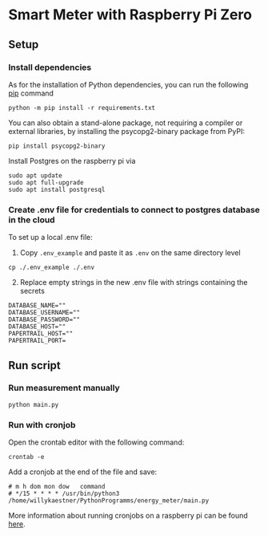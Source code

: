 # Smart Meter with Raspberry Pi Zero

## Setup
### Install dependencies

As for the installation of Python dependencies, you can run the following [pip](https://pypi.org/project/pip/) command
```shell
python -m pip install -r requirements.txt
```

You can also obtain a stand-alone package, not requiring a compiler or external libraries, by installing the psycopg2-binary package from PyPI:
```shell
pip install psycopg2-binary
```

Install Postgres on the raspberry pi via
```shell
sudo apt update
sudo apt full-upgrade
sudo apt install postgresql
```

### Create .env file for credentials to connect to postgres database in the cloud

To set up a local .env file:

1) Copy `.env_example` and paste it as `.env` on the same directory level

```shell
cp ./.env_example ./.env
```

2) Replace empty strings in the new .env file with strings containing the secrets

```
DATABASE_NAME=""
DATABASE_USERNAME=""
DATABASE_PASSWORD=""
DATABASE_HOST=""
PAPERTRAIL_HOST=""
PAPERTRAIL_PORT=
```

## Run script
### Run measurement manually
```shell
python main.py
```

### Run with cronjob

Open the crontab editor with the following command:
```shell
crontab -e
```

Add a cronjob at the end of the file and save:
```
# m h dom mon dow   command
# */15 * * * * /usr/bin/python3 /home/willykaestner/PythonProgramms/energy_meter/main.py
```
More information about running cronjobs on a raspberry pi can be found [here](https://medium.com/analytics-vidhya/how-to-automate-run-your-python-script-in-your-raspberry-pi-b6fe652443db).

